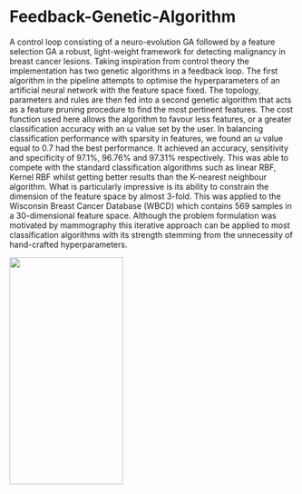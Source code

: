 # Feedback-Genetic-Algorithm
A control loop consisting of a neuro-evolution GA followed by a feature selection GA
a robust, light-weight framework for detecting malignancy in breast cancer
lesions. Taking inspiration from control theory
the implementation has two genetic algorithms
in a feedback loop. The first algorithm in the
pipeline attempts to optimise the hyperparameters of an artificial neural network with the feature space fixed. The topology, parameters and
rules are then fed into a second genetic algorithm
that acts as a feature pruning procedure to find
the most pertinent features. The cost function
used here allows the algorithm to favour less features, or a greater classification accuracy with
an ω value set by the user. In balancing classification performance with sparsity in features, we
found an ω value equal to 0.7 had the best performance. It achieved an accuracy, sensitivity and
specificity of 97.1%, 96.76% and 97.31% respectively. This was able to compete with the standard classification algorithms such as linear RBF,
Kernel RBF whilst getting better results than the
K-nearest neighbour algorithm. What is particularly impressive is its ability to constrain the
dimension of the feature space by almost 3-fold.
This was applied to the Wisconsin Breast Cancer
Database (WBCD) which contains 569 samples
in a 30-dimensional feature space. Although the
problem formulation was motivated by mammography this iterative approach can be applied to
most classification algorithms with its strength
stemming from the unnecessity of hand-crafted
hyperparameters.

<img src="https://github.com/ryanpike96/img/blob/master/flowdiagram.jpg" width="200" height="400">
